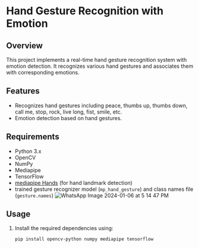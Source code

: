 # Hand Gesture Recognition with Emotion

## Overview
This project implements a real-time hand gesture recognition system with emotion detection. It recognizes various hand gestures and associates them with corresponding emotions.

## Features
- Recognizes hand gestures including peace, thumbs up, thumbs down, call me, stop, rock, live long, fist, smile, etc.
- Emotion detection based on hand gestures.

## Requirements
- Python 3.x
- OpenCV
- NumPy
- Mediapipe
- TensorFlow
- [mediapipe Hands](https://google.github.io/mediapipe/solutions/hands.html) (for hand landmark detection)
- trained gesture recognizer model (`mp_hand_gesture`) and class names file (`gesture.names`)
![WhatsApp Image 2024-01-06 at 5 14 47 PM](https://github.com/NirajanAcharya666/hand-gesture-recognition/assets/87110903/b892306c-8732-491c-b07a-58dfd5aa6943)
## Usage
1. Install the required dependencies using:
   ```bash
   pip install opencv-python numpy mediapipe tensorflow

